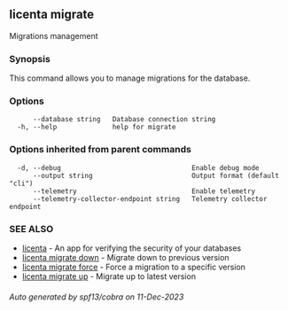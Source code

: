 ## licenta migrate

Migrations management

### Synopsis

This command allows you to manage migrations for the database.

### Options

```
      --database string   Database connection string
  -h, --help              help for migrate
```

### Options inherited from parent commands

```
  -d, --debug                                 Enable debug mode
      --output string                         Output format (default "cli")
      --telemetry                             Enable telemetry
      --telemetry-collector-endpoint string   Telemetry collector endpoint
```

### SEE ALSO

* [licenta](licenta.md)	 - An app for verifying the security of your databases
* [licenta migrate down](licenta_migrate_down.md)	 - Migrate down to previous version
* [licenta migrate force](licenta_migrate_force.md)	 - Force a migration to a specific version
* [licenta migrate up](licenta_migrate_up.md)	 - Migrate up to latest version

###### Auto generated by spf13/cobra on 11-Dec-2023
